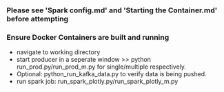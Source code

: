 ### Please see 'Spark config.md' and 'Starting the Container.md' before attempting
### Ensure Docker Containers are built and running
- navigate to working directory
- start producer in a seperate window >> python run_prod.py/run_prod_m.py for single/multiple respectively. 
- Optional: python_run_kafka_data.py to verify data is being pushed. 
- run spark job: run_spark_plotly.py/run_spark_plotly_m.py